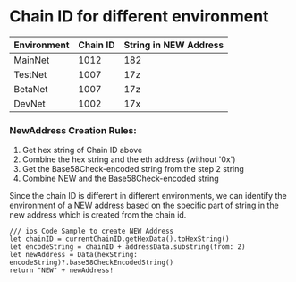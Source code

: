 
# Chain ID for different environment

| Environment | Chain ID | String in NEW Address
| --- | --- | --- |
| MainNet | 1012 | 182 |
| TestNet | 1007 | 17z |
| BetaNet | 1007 | 17z |
| DevNet | 1002 | 17x |


### NewAddress Creation Rules:

1. Get hex string of Chain ID above
2. Combine the hex string and the eth address (without '0x')
3. Get the Base58Check-encoded string from the step 2 string
4. Combine NEW and the Base58Check-encoded string

Since the chain ID is different in different environments, we can identify the environment of a NEW address based on the specific part of string in the new address which is created from the chain id.



```
/// ios Code Sample to create NEW Address
let chainID = currentChainID.getHexData().toHexString()
let encodeString = chainID + addressData.substring(from: 2)
let newAddress = Data(hexString: encodeString)?.base58CheckEncodedString()
return "NEW" + newAddress!

```

